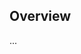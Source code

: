 <!-- Note: Please must use one of our issue templates to file an issue! 🛑 -->
<!-- 👉 https://github.com/JoshuaKGoldberg/package.json-validator/issues/new/choose 👈 -->
<!-- **Issues that should have been filed with a template will be closed without action, and we will ask you to use a template.** -->

<!-- This blank issue template is only for issues that don't fit any of the templates. -->

## Overview

...
